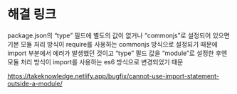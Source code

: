 # 해결 링크

package.json의 “type” 필드에 별도의 값이 없거나 “commonjs”로 설정되어 있으면 기본 모듈 처리 방식이 require를 사용하는 commonjs 방식으로 설정되기 때문에 import 부분에서 에러가 발생했던 것이고 “type” 필드 값을 “module”로 설정한 후엔 모듈 처리 방식이 import를 사용하는 es6 방식으로 변경되었기 때문

https://takeknowledge.netlify.app/bugfix/cannot-use-import-statement-outside-a-module/
